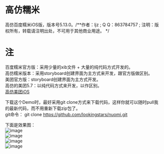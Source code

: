 # 高仿糯米
高仿百度糯米iOS版，版本号5.13.0。/**作者：ljz ; Q Q：863784757 ; 注明：版权所有，转载请注明出处，不可用于其他商业用途。 */

# 注
百度糯米官方版：采用少量的xib文件 + 大量的纯代码方式开发的。  
高仿糯米版本：采用storyboard创建界面为主方式来开发，跟官方版做区别。  
美团官方版：storyboard创建界面为主方式开发。  
高仿的美团5.7：以纯代码方式来开发，以作区别。  
[高仿美团iOS](https://github.com/lookingstars/meituan)  

下载这个Demo时，最好采用git clone方式来下载代码，这样你就可以随时pull我的最新代码，而不用重新下载zip包了。  
git命令： git clone https://github.com/lookingstars/nuomi.git  


下面是效果图：  
![image](https://github.com/lookingstars/nuomi/blob/master/nuomi/ScreenShot/dtt1.gif)  
![image](https://github.com/lookingstars/nuomi/blob/master/nuomi/ScreenShot/dtt2.gif)  
![image](https://github.com/lookingstars/nuomi/blob/master/nuomi/ScreenShot/dtt3.gif)  
![image](https://github.com/lookingstars/nuomi/blob/master/nuomi/ScreenShot/dtt4.gif)  




